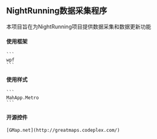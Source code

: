 ## NightRunning数据采集程序
本项目旨在为NightRunning项目提供数据采集和数据更新功能
#### 使用框架
    ```
    wpf
    ```
#### 使用样式
    ```
    MahApp.Metro
    ```
#### 开源控件
    [GMap.net](http://greatmaps.codeplex.com/)
